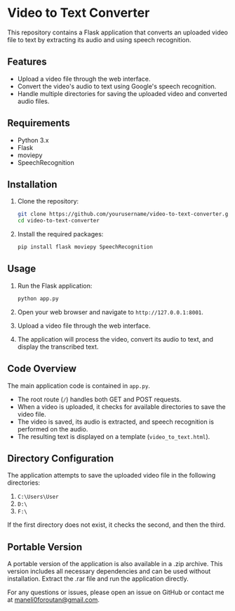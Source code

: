 # Video to Text Converter

This repository contains a Flask application that converts an uploaded video file to text by extracting its audio and using speech recognition.

## Features

- Upload a video file through the web interface.
- Convert the video's audio to text using Google's speech recognition.
- Handle multiple directories for saving the uploaded video and converted audio files.

## Requirements

- Python 3.x
- Flask
- moviepy
- SpeechRecognition

## Installation

1. Clone the repository:

    ```bash
    git clone https://github.com/yourusername/video-to-text-converter.git
    cd video-to-text-converter
    ```

2. Install the required packages:

    ```bash
    pip install flask moviepy SpeechRecognition
    ```

## Usage

1. Run the Flask application:

    ```bash
    python app.py
    ```

2. Open your web browser and navigate to `http://127.0.0.1:8001`.

3. Upload a video file through the web interface.

4. The application will process the video, convert its audio to text, and display the transcribed text.

## Code Overview

The main application code is contained in `app.py`. 

- The root route (`/`) handles both GET and POST requests.
- When a video is uploaded, it checks for available directories to save the video file.
- The video is saved, its audio is extracted, and speech recognition is performed on the audio.
- The resulting text is displayed on a template (`video_to_text.html`).

## Directory Configuration

The application attempts to save the uploaded video file in the following directories:

1. `C:\Users\User`
2. `D:\`
3. `F:\`

If the first directory does not exist, it checks the second, and then the third.

## Portable Version
A portable version of the application is also available in a .zip archive. This version includes all necessary dependencies and can be used without installation. Extract the .rar file and run the application directly.


For any questions or issues, please open an issue on GitHub or contact me at maneli0foroutan@gmail.com.


